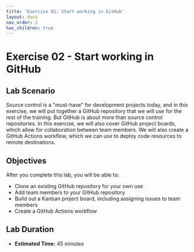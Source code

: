 ```yaml
---
title: 'Exercise 02: Start working in GitHub'
layout: docs
nav_order: 3
has_children: true
---
```


# Exercise 02 - Start working in GitHub

## Lab Scenario

Source control is a "must-have" for development projects today, and in this exercise, we will put together a GitHub repository that we will use for the rest of the training. But GitHub is about more than source control repositories. In this exercise, we will also cover GitHub project boards, which allow for collaboration between team members. We will also create a GitHub Actions workflow, which we can use to deploy code resources to remote destinations.

## Objectives

After you complete this lab, you will be able to:

* Clone an existing GitHub repository for your own use
* Add team members to your GitHub repository
* Build out a Kanban project board, including assigning issues to team members
* Create a GitHub Actions workflow

## Lab Duration

* **Estimated Time:** 45 minutes
